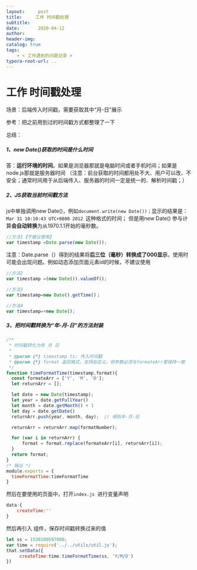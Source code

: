 ```yaml
---
layout:     post
title:     工作 时间戳处理
subtitle:  
date:       2020-04-12
author:     
header-img: 
catalog: true
tags:
    - < 工作遇到的问题记录 >
typora-root-url: ..
---
```



# 工作 时间戳处理

场景：后端传入时间戳，需要获取其中“月-日”展示

参考：把之前用到过的时间戳方式都整理了一下

总结：

##### 1、new Date()获取的时间是什么时间

答：**运行环境的时间**。如果是浏览器那就是电脑时间或者手机时间；如果是node.js那就是服务器时间
（注意：前台获取的时间都用处不大、用户可以改、不安全；通常时间用于从后端传入、服务器的时间一定是统一的、解析时间戳；）

##### 2、JS获取当前时间戳方法

js中单独调用new Date()，例如`document.write(new Date())；`显示的结果是：`Mar 31 10:10:43 UTC+0800 2012 `这种格式的时间；
但是用new Date() 参与计算**会自动转换**为从1970.1.1开始的毫秒数。

```javascript
//方法1【不建议使用】
var timestamp =Date.parse(new Date());
```

注意：Date.parse（）得到的结果将**后三位（毫秒）转换成了000显示**，使用时可能会出现问题。例如动态添加页面元素id的时候，不建议使用

```javascript
//方法2
var timestamp =(new Date()).valueOf();
```

```javascript
//方法3
var timestamp=new Date().getTime()；
```

```javascript
//方法4
var timestamp=+new Date();
```

##### 3、把时间戳转换为“年-月-日”的方法封装

```javascript
/** 
 * 时间戳转化为年 月 日 
 *
 * @param {*} timestamp ts: 传入时间戳
 * @param {*} format 返回格式，支持自定义，但参数必须与formateArr里保持一致
 */
function timeFormatTime(timestamp,format){
  const formateArr = ['Y', 'M', 'D'];
  let returnArr = [];

  let date = new Date(timestamp);
  let year = date.getFullYear()
  let month = date.getMonth() + 1
  let day = date.getDate()
  returnArr.push(year, month, day);  // 得到年-月-日

  returnArr = returnArr.map(formatNumber);

  for (var i in returnArr) {
      format = format.replace(formateArr[i], returnArr[i]);
  }
  return format;
}
/* 输出 */
module.exports = {
  timeFormatTime:timeFormatTime
}
```

然后在要使用的页面中，打开`index.js `进行变量声明

```javascript
data:{
    createTime:''
}
```

然后再引入 组件，保存时间戳转换过来的值

```javascript
let ss = 1530100597000;
var time = require('../../utils/util.js');
that.setData({
     createTime:time.timeFormatTime(ss, 'Y/M/D')
})
```

